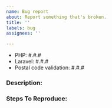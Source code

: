 ```yaml
---
name: Bug report
about: Report something that's broken.
title: ''
labels: bug
assignees: ''

---
```


<!-- Fill out the FULL versions with patch versions -->
- PHP: #.#.#
- Laravel: #.#.#
- Postal code validation: #.#.#

### Description:
<!-- Describe your issue -->

### Steps To Reproduce:
<!-- Give clear steps to reproduce the issue -->
